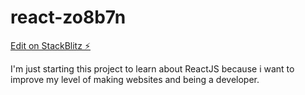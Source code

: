 # react-zo8b7n

[Edit on StackBlitz ⚡️](https://stackblitz.com/edit/react-zo8b7n)

I'm just starting this project to learn about ReactJS because i want to improve my level of making websites and being a developer.